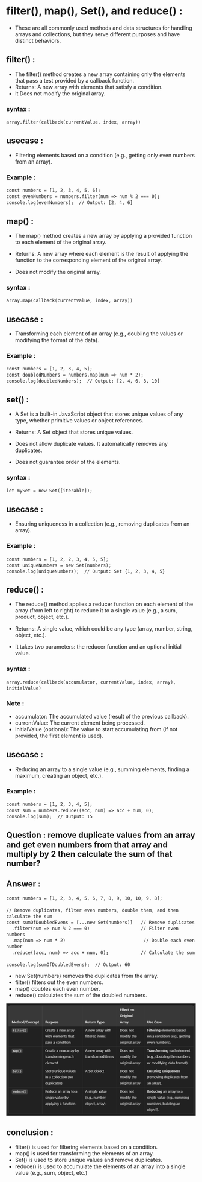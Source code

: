 # filter(), map(), Set(), and reduce() :
- These are all commonly used methods and data structures for handling arrays and collections, but they serve different purposes and have distinct behaviors.

## filter() :
- The filter() method creates a new array containing only the elements that pass a test provided by a callback function.
- Returns: A new array with elements that satisfy a condition.
- it Does not modify the original array.

### syntax :
```
array.filter(callback(currentValue, index, array))
```

## usecase :
- Filtering elements based on a condition (e.g., getting only even numbers from an array).

### Example :
```
const numbers = [1, 2, 3, 4, 5, 6];
const evenNumbers = numbers.filter(num => num % 2 === 0);
console.log(evenNumbers);  // Output: [2, 4, 6]
```

## map() :
- The map() method creates a new array by applying a provided function to each element of the original array.

- Returns: A new array where each element is the result of applying the function to the corresponding element of the original array.
- Does not modify the original array.

### syntax :
```
array.map(callback(currentValue, index, array))
```

## usecase :
- Transforming each element of an array (e.g., doubling the values or modifying the format of the data).

### Example :
```
const numbers = [1, 2, 3, 4, 5];
const doubledNumbers = numbers.map(num => num * 2);
console.log(doubledNumbers);  // Output: [2, 4, 6, 8, 10]
```

## set() :
- A Set is a built-in JavaScript object that stores unique values of any type, whether primitive values or object references.

- Returns: A Set object that stores unique values.
- Does not allow duplicate values. It automatically removes any duplicates.
- Does not guarantee order of the elements.

### syntax :
```
let mySet = new Set([iterable]);
```

## usecase :
- Ensuring uniqueness in a collection (e.g., removing duplicates from an array).

### Example :
```
const numbers = [1, 2, 2, 3, 4, 5, 5];
const uniqueNumbers = new Set(numbers);
console.log(uniqueNumbers);  // Output: Set {1, 2, 3, 4, 5}
```

## reduce() :
- The reduce() method applies a reducer function on each element of the array (from left to right) to reduce it to a single value (e.g., a sum, product, object, etc.).

- Returns: A single value, which could be any type (array, number, string, object, etc.).
- It takes two parameters: the reducer function and an optional initial value.

### syntax :
```
array.reduce(callback(accumulator, currentValue, index, array), initialValue)
```
### Note :
- accumulator: The accumulated value (result of the previous callback).
- currentValue: The current element being processed.
- initialValue (optional): The value to start accumulating from (if not provided, the first element is used).

## usecase :
- Reducing an array to a single value (e.g., summing elements, finding a maximum, creating an object, etc.).

### Example :
```
const numbers = [1, 2, 3, 4, 5];
const sum = numbers.reduce((acc, num) => acc + num, 0);
console.log(sum);  // Output: 15
```

## Question : remove duplicate values from an array and get even numbers from that array and multiply by 2 then calculate the sum of that number?
## Answer :
```
const numbers = [1, 2, 3, 4, 5, 6, 7, 8, 9, 10, 10, 9, 8];

// Remove duplicates, filter even numbers, double them, and then calculate the sum
const sumOfDoubledEvens = [...new Set(numbers)]   // Remove duplicates
  .filter(num => num % 2 === 0)                   // Filter even numbers
  .map(num => num * 2)                             // Double each even number
  .reduce((acc, num) => acc + num, 0);            // Calculate the sum

console.log(sumOfDoubledEvens);  // Output: 60
```
- new Set(numbers) removes the duplicates from the array.
- filter() filters out the even numbers.
- map() doubles each even number.
- reduce() calculates the sum of the doubled numbers.

![image](assets/difference.png)
## conclusion :
- filter() is used for filtering elements based on a condition.
- map() is used for transforming the elements of an array.
- Set() is used to store unique values and remove duplicates.
- reduce() is used to accumulate the elements of an array into a single value (e.g., sum, object, etc.)